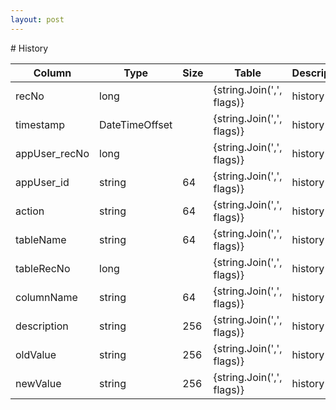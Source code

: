 ```yaml
---
layout: post
---
```


﻿# History


| Column | Type | Size | Table | Description |
| ------ | ---- | ---- | ----- | ----------- |
| recNo | long |  | {string.Join(',', flags)} | history | 
| timestamp | DateTimeOffset |  | {string.Join(',', flags)} | history | 
| appUser_recNo | long |  | {string.Join(',', flags)} | history | 
| appUser_id | string | 64 | {string.Join(',', flags)} | history | 
| action | string | 64 | {string.Join(',', flags)} | history | 
| tableName | string | 64 | {string.Join(',', flags)} | history | 
| tableRecNo | long |  | {string.Join(',', flags)} | history | 
| columnName | string | 64 | {string.Join(',', flags)} | history | 
| description | string | 256 | {string.Join(',', flags)} | history | 
| oldValue | string | 256 | {string.Join(',', flags)} | history | 
| newValue | string | 256 | {string.Join(',', flags)} | history | 
